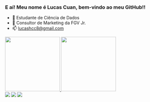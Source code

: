 ### E aí! Meu nome é Lucas Cuan, bem-vindo ao meu GitHub!!

- 🔭 Estudante de Ciência de Dados
- 👯 Consultor de Marketing da FGV Jr.
- 📫 lucashcc8@gmail.com

<div>
  <a href = "https://github.com/Lhc128">
  <img height = "180cm" src = "https://github-readme-stats.vercel.app/api?username=Lhc128&show_icons=true&theme=radical&include_all_commits=true&count_private=true"/>
  <img height = "180cm" src = "https://github-readme-stats.vercel.app/api/top-langs/?username=Lhc128&layout=compact&langs_count=16&theme=radical"/>
</div>

<div>
<a href = "https://www.linkedin.com/in/lucashwangcuan/" target="blank"><img src="https://img.shields.io/badge/LinkedIn-0077B5?style=for-the-badge&logo=linkedin&logoColor=white" target="blank"></a>
<a href = "mailto:lucashcc8@gmail.com" target="blank"><img src="https://img.shields.io/badge/Gmail-D14836?style=for-the-badge&logo=gmail&logoColor=white" target="blank"></a>
<a href = "https://www.instagram.com/lucashc8/" target="blank"><img src="https://img.shields.io/badge/Instagram-E4405F?style=for-the-badge&logo=instagram&logoColor=white" target="blank"></a>
</div>
